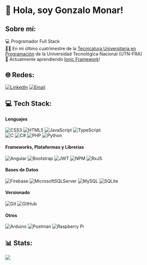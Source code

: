 # 👋 Hola, soy Gonzalo Monar!
## Sobre mí:
💻 Programador Full Stack<br/>
👨‍🎓 En mi último cuatrimestre de la [Tecnicatura Universitaria en Programación](https://fra.utn.edu.ar/tecnicatura-universitaria/) de la Universidad Tecnológica Nacional (UTN-FRA)<br/>
🌱 Actualmente aprendiendo [Ionic Framework](https://ionicframework.com)!<br/>

## 🌐 Redes:
[![LinkedIn](https://img.shields.io/badge/LinkedIn-%230077B5.svg?logo=linkedin&logoColor=white)](https://linkedin.com/in/gonzalo-monar) 
[![Email](https://img.shields.io/badge/Gmail-%EA4335FF.svg?style=flat&logo=gmail&logoColor=white&color=%23EA4335)](mailto:gonza.monar@gmail.com) 

## 💻 Tech Stack:
#### Lenguajes
![CSS3](https://img.shields.io/badge/css3-%231572B6.svg?style=flat&logo=css3&logoColor=white) 
![HTML5](https://img.shields.io/badge/html5-%23E34F26.svg?style=flat&logo=html5&logoColor=white) 
![JavaScript](https://img.shields.io/badge/javascript-%23323330.svg?style=flat&logo=javascript&logoColor=%23F7DF1E) 
![TypeScript](https://img.shields.io/badge/typescript-%23007ACC.svg?style=flat&logo=typescript&logoColor=white) 
<br/>
![C](https://img.shields.io/badge/c-%2300599C.svg?style=flat&logo=c&logoColor=white) 
![C#](https://img.shields.io/badge/c%23-%23239120.svg?style=flat&logo=csharp&logoColor=white)
![PHP](https://img.shields.io/badge/php-%23777BB4.svg?style=flat&logo=php&logoColor=white) 
![Python](https://img.shields.io/badge/python-3670A0?style=flat&logo=python&logoColor=ffdd54) 

<!--
#### Hosting
![Firebase](https://img.shields.io/badge/firebase-%23039BE5.svg?style=flat&logo=firebase) 
-->

#### Frameworks, Plataformas y Librerías
![Angular](https://img.shields.io/badge/angular-%23DD0031.svg?style=flat&logo=angular&logoColor=white) 
![Bootstrap](https://img.shields.io/badge/bootstrap-%238511FA.svg?style=flat&logo=bootstrap&logoColor=white) 
![JWT](https://img.shields.io/badge/JWT-black?style=flat&logo=JSON%20web%20tokens) 
![NPM](https://img.shields.io/badge/NPM-%23CB3837.svg?style=flat&logo=npm&logoColor=white) 
![RxJS](https://img.shields.io/badge/rxjs-%23B7178C.svg?style=flat&logo=reactivex&logoColor=white) 

#### Bases de Datos
![Firebase](https://img.shields.io/badge/firebase-a08021?style=flat&logo=firebase&logoColor=ffcd34) 
![MicrosoftSQLServer](https://img.shields.io/badge/Microsoft%20SQL%20Server-CC2927?style=flat&logo=microsoft%20sql%20server&logoColor=white) 
![MySQL](https://img.shields.io/badge/mysql-4479A1.svg?style=flat&logo=mysql&logoColor=white) 
![SQLite](https://img.shields.io/badge/sqlite-%2307405e.svg?style=flat&logo=sqlite&logoColor=white) 

#### Versionado
![Git](https://img.shields.io/badge/git-%23F05033.svg?style=flat&logo=git&logoColor=white) 
![GitHub](https://img.shields.io/badge/github-%23121011.svg?style=flat&logo=github&logoColor=white) 

#### Otros
![Arduino](https://img.shields.io/badge/-Arduino-00979D?style=flat&logo=Arduino&logoColor=white) 
![Postman](https://img.shields.io/badge/Postman-FF6C37?style=flat&logo=postman&logoColor=white) 
![Raspberry Pi](https://img.shields.io/badge/-RaspberryPi-C51A4A?style=flat&logo=Raspberry-Pi)

## 📊 Stats:
<!--
![](https://github-readme-stats.vercel.app/api?username=gonzamonar&theme=moltack&hide_border=true&include_all_commits=false&count_private=false)<br/>
![](https://github-readme-streak-stats.herokuapp.com/?user=gonzamonar&theme=moltack&hide_border=true)<br/>
-->
![](https://github-readme-stats.vercel.app/api/top-langs/?username=gonzamonar&theme=moltack&hide_border=true&include_all_commits=false&count_private=false&layout=compact)

<!-- Proudly created with GPRM ( https://gprm.itsvg.in ) -->
